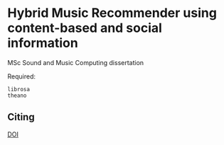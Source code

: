 # Hybrid Music Recommender using content-based and social information
MSc Sound and Music Computing dissertation

Required:
```
librosa
theano
```

Citing
--------
[DOI](http://dx.doi.org/10.1109/ICASSP.2016.7472151)
